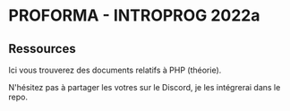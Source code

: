# PROFORMA - INTROPROG 2022a

## Ressources

Ici vous trouverez des documents relatifs à PHP (théorie).

N'hésitez pas à partager les votres sur le Discord, je les intégrerai dans le repo.
